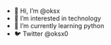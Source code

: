 - 👋 Hi, I’m @oksx
- 👀 I’m interested in technology
- 🌱 I’m currently learning python
- 🐦 Twitter @oksx0
<!---
oksx/oksx is a ✨ special ✨ repository because its `README.md` (this file) appears on your GitHub profile.
You can click the Preview link to take a look at your changes.
--->
